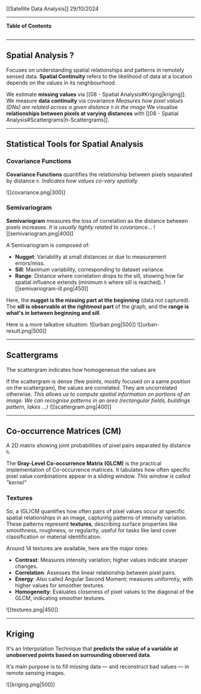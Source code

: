 [[Satellite Data Analysis]]
29/10/2024
****
**Table of Contents**
```table-of-contents
```

****
## Spatial Analysis ?

Focuses on understanding spatial relationships and patterns in remotely sensed data.
**Spatial Continuity** refers to the likelihood of data at a location depends on the values in its neighbourhood.

We estimate **missing values** via [[08 - Spatial Analysis#Kriging|kriging]].
We measure **data continuity** via covariance
	*Measures how pixel values (DNs) are related across a given distance `h` in the image*
We visualise **relationships between pixels at varying distances** with [[08 - Spatial Analysis#Scattergrams|h-Scattergrams]].


****
## Statistical Tools for Spatial Analysis

### Covariance Functions

**Covariance Functions** quantifies the relationship between pixels separated by distance `h`.
	*Indicates how values co-vary spatially*

![[covariance.png|300]]


### Semivariogram

**Semivariogram** measures the loss of correlation as the distance between pixels increases.
	*It is usually tightly related to covariance...*
![[semivariogram.png|400]]

A Semivariogram is composed of:
- **Nugget**: Variability at small distances or due to measurement errors/miss.
- **Sill**: Maximum variability, corresponding to dataset variance.
- **Range**: Distance where correlation drops to the sill, showing how far spatial influence extends (minimum `h` where sill is reached).
![[semivariogram-ill.png|450]]

Here, the **nugget is the missing part at the beginning** (data not captured). The **sill is observable at the rightmost part** of the graph, and the **range is what's in between beginning and sill**. 


Here is a more talkative situation:
![[urban.png|500]]
![[urban-result.png|500]]


****
## Scattergrams

The scattergram indicates how homogeneous the values are

If the scattergram is dense (few points, mostly focused on a same position on the scattergram), the values are correlated. They are uncorrelated otherwise.
	*This allows us to compute spatial information on portions of an image. We can recognise patterns in an area (rectangular fields, buildings pattern, lakes ...)*
![[scattergram.png|400]]


****
## Co-occurrence Matrices (CM)

A 2D matrix showing joint probabilities of pixel pairs separated by distance `h`.

The **Gray-Level Co-occurrence Matrix (GLCM)** is the practical implementation of Co-occurrence matrices.
It tabulates how often specific pixel value combinations appear in a sliding window.
	*This window is called "kernel"*


### Textures

So, a (GL)CM quantifies how often pairs of pixel values occur at specific spatial relationships in an image, capturing patterns of intensity variation. These patterns represent **textures**, describing surface properties like smoothness, roughness, or regularity, useful for tasks like land cover classification or material identification.

Around 14 textures are available, here are the major ones:
- **Contrast**: Measures intensity variation; higher values indicate sharper changes.
- **Correlation**: Assesses the linear relationship between pixel pairs.
- **Energy**: Also called Angular Second Moment; measures uniformity, with higher values for smoother textures.
- **Homogeneity**: Evaluates closeness of pixel values to the diagonal of the GLCM, indicating smoother textures.

![[textures.png|450]]


****
## Kriging

It's an Interpolation Technique that **predicts the value of a variable at unobserved points based on surrounding observed data**.

It's main purpose is to fill missing data — and reconstruct bad values — in remote sensing images.

![[kriging.png|500]]